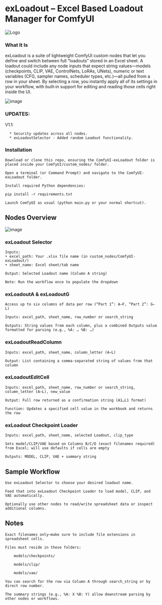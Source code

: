 # exLoadout – Excel Based Loadout Manager for ComfyUI 
![Logo](https://github.com/user-attachments/assets/4108d366-1306-4db4-b25c-56cae69e9957)


### What It Is

exLoadout is a suite of lightweight ComfyUI custom nodes that let you define and switch between full “loadouts” stored in an Excel sheet. A loadout could include any node inputs that expect string values—models (checkpoints, CLIP, VAE, ControlNets, LoRAs, UNets), numeric or text variables (CFG, sampler names, scheduler types, etc.)—all pulled from a row in your sheet. By selecting a row, you instantly apply all of its settings in your workflow, with built‑in support for editing and reading those cells right inside the UI.

![image](https://github.com/user-attachments/assets/3603c82d-c3cd-445e-b2f9-10e9aaf9c68c)

### UPDATES:
V1.1:
      
      * Security updates across all nodes.
      * exLoadoutSelector - Added random Loadout functionality.

### Installation

    Download or clone this repo, ensuring the ComfyUI-exLoadout folder is placed inside your ComfyUI/custom_nodes/ folder.

    Open a terminal (or Command Prompt) and navigate to the ComfyUI-exLoadout folder.

    Install required Python dependencies:

    pip install -r requirements.txt

    Launch ComfyUI as usual (python main.py or your normal shortcut).

## Nodes Overview

![image](https://github.com/user-attachments/assets/cbafb69d-d9d8-4ebd-939a-75c9f7774ff0)

### exLoadout Selector

    Inputs:
    • excel_path: Your .xlsx file name (in custom_nodes/ComfyUI-exLoadout/)
    • sheet_name: Excel sheet/tab name

    Output: Selected Loadout name (Column A string)

    Note: Run the workflow once to populate the dropdown

### exLoadoutA & exLoadoutG

    Access up to six columns of data per row (“Part 1”: A–F, “Part 2”: G–L)

    Inputs: excel_path, sheet_name, row_number or search_string

    Outputs: String values from each column, plus a combined Outputs value formatted for parsing (e.g., %A: … %B: …)

### exLoadoutReadColumn

    Inputs: excel_path, sheet_name, column_letter (A–L)

    Output: List containing a comma‑separated string of values from that column

### exLoadoutEditCell

    Inputs: excel_path, sheet_name, row_number or search_string, column_letter (A–L), new_value

    Output: Full row returned as a confirmation string (A1…L1 format)

    Function: Updates a specified cell value in the workbook and returns the row

### exLoadout Checkpoint Loader

    Inputs: excel_path, sheet_name, selected Loadout, clip_type

    Sets model/CLIP/VAE based on Columns B/C/D (exact filenames required) from Excel; will use defaults if cells are empty

    Outputs: MODEL, CLIP, VAE + summary string

## Sample Workflow

    Use exLoadout Selector to choose your desired loadout name.

    Feed that into exLoadout Checkpoint Loader to load model, CLIP, and VAE automatically.

    Optionally use other nodes to read/write spreadsheet data or inspect additional columns.

## Notes

    Exact filenames only—make sure to include file extensions in spreadsheet cells.

    Files must reside in these folders:

        models/checkpoints/

        models/clip/

        models/vae/

    You can search for the row via Column A through search_string or by direct row number.

    The summary strings (e.g., %A: X %B: Y) allow downstream parsing by other nodes or workflows.




